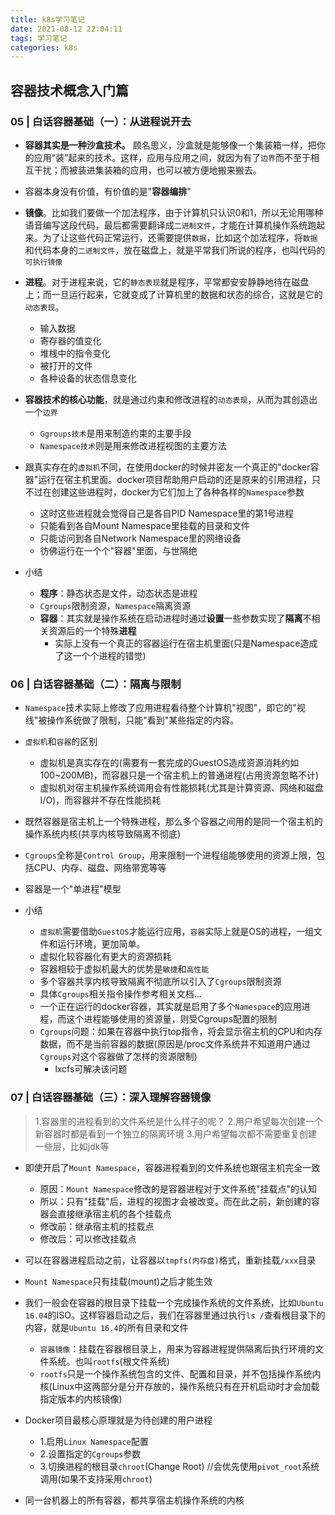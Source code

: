```yaml
---
title: k8s学习笔记
date: 2021-08-12 22:04:11
tags: 学习笔记
categories: k8s
---
```


## 容器技术概念入门篇
### 05 | 白话容器基础（一）：从进程说开去
* **容器其实是一种沙盒技术。** 顾名思义，沙盒就是能够像一个集装箱一样，把你的应用“装”起来的技术。这样，应用与应用之间，就因为有了`边界`而不至于相互干扰；而被装进集装箱的应用，也可以被方便地搬来搬去。
* 容器本身没有价值，有价值的是"**容器编排**"
* **镜像**。比如我们要做一个加法程序，由于计算机只认识0和1，所以无论用哪种语音编写这段代码，最后都需要翻译成`二进制文件`，才能在计算机操作系统跑起来。为了让这些代码正常运行，还需要提供`数据`，比如这个加法程序，将`数据`和代码本身的`二进制文件`，放在磁盘上，就是平常我们所说的程序，也叫代码的`可执行镜像`  
* **进程**。对于进程来说，它的`静态表现`就是程序，平常都安安静静地待在磁盘上；而一旦运行起来，它就变成了计算机里的数据和状态的综合，这就是它的`动态表现`。
  * 输入数据
  * 寄存器的值变化
  * 堆桟中的指令变化
  * 被打开的文件
  * 各种设备的状态信息变化  
* **容器技术的核心功能**，就是通过约束和修改进程的`动态表现`，从而为其创造出一个`边界`
  * `Ggroups技术`是用来制造约束的主要手段
  * `Namespace技术`则是用来修改进程视图的主要方法  
  
* 跟真实存在的`虚拟机`不同，在使用docker的时候并密友一个真正的"docker容器"运行在宿主机里面。docker项目帮助用户启动的还是原来的引用进程，只不过在创建这些进程时，docker为它们加上了各种各样的`Namespace`参数
  * 这时这些进程就会觉得自己是各自PID Namespace里的第1号进程
  * 只能看到各自Mount Namespace里挂载的目录和文件
  * 只能访问到各自Network Namespace里的网络设备
  * 彷佛运行在一个个"容器"里面，与世隔绝
    
* 小结
  * **程序**：静态状态是文件，动态状态是进程
  * `Cgroups`限制资源，`Namespace`隔离资源
  * **容器**：其实就是操作系统在启动进程时通过**设置**一些参数实现了**隔离**不相关资源后的一个特殊**进程**
    * 实际上没有一个真正的容器运行在宿主机里面(只是Namespace造成了这一个个进程的错觉)
    
### 06 | 白话容器基础（二）：隔离与限制
* `Namespace`技术实际上修改了应用进程看待整个计算机"视图"，即它的"视线"被操作系统做了限制，只能"看到"某些指定的内容。
* `虚拟机`和`容器`的区别
  * 虚拟机是真实存在的(需要有一套完成的GuestOS造成资源消耗约如100~200MB)，而容器只是一个宿主机上的普通进程(占用资源忽略不计)
  * 虚拟机对宿主机操作系统调用会有性能损耗(尤其是计算资源、网络和磁盘I/O)，而容器并不存在性能损耗
* 既然容器是宿主机上一个特殊进程，那么多个容器之间用的是同一个宿主机的操作系统内核(共享内核导致隔离不彻底)
* `Cgroups`全称是`Control Group`，用来限制一个进程组能够使用的资源上限，包括CPU、内存、磁盘、网络带宽等等
* 容器是一个"单进程"模型


* 小结
  * `虚拟机`需要借助`GuestOS`才能运行应用，`容器`实际上就是OS的进程，一组文件和运行环境，更加简单。
  * 虚拟化较容器化有更大的资源损耗
  * 容器相较于虚拟机最大的优势是`敏捷`和`高性能`
  * 多个容器共享内核导致隔离不彻底所以引入了`Cgroups`限制资源
  * 具体`Cgroups`相关指令操作参考相关文档...
  * 一个正在运行的docker容器，其实就是启用了多个`Namespace`的应用进程，而这个进程能够使用的资源量，则受Cgroups配置的限制
  * `Cgroups`问题：如果在容器中执行top指令，将会显示宿主机的CPU和内存数据，而不是当前容器的数据(原因是/proc文件系统并不知道用户通过`Cgroups`对这个容器做了怎样的资源限制)
    * lxcfs可解决该问题
  
  
### 07 | 白话容器基础（三）：深入理解容器镜像
> 1.容器里的进程看到的文件系统是什么样子的呢？
> 2.用户希望每次创建一个新容器时都是看到一个独立的隔离环境
> 3.用户希望每次都不需要重复创建一些层，比如jdk等
* 即使开启了`Mount Namespace`，容器进程看到的文件系统也跟宿主机完全一致
  * 原因：`Mount Namespace`修改的是容器进程对于文件系统"挂载点"的认知
  * 所以：只有"挂载"后，进程的视图才会被改变。而在此之前，新创建的容器会直接继承宿主机的各个挂载点
  * 修改前：继承宿主机的挂载点
  * 修改后：可以修改挂载点
  
* 可以在容器进程启动之前，让容器以`tmpfs(内存盘)`格式，重新挂载`/xxx`目录
* `Mount Namespace`只有挂载(mount)之后才能生效
* 我们一般会在容器的根目录下挂载一个完成操作系统的文件系统，比如`Ubuntu 16.04`的ISO。这样容器启动之后，我们在容器里通过执行`ls /`查看根目录下的内容，就是`Ubuntu 16.4`的所有目录和文件
  * `容器镜像`：挂载在容器根目录上，用来为容器进程提供隔离后执行环境的文件系统。也叫`rootfs`(根文件系统)
  * `rootfs`只是一个操作系统包含的文件、配置和目录，并不包括操作系统内核(Linux中这两部分是分开存放的，操作系统只有在开机启动时才会加载指定版本的内核镜像)

* Docker项目最核心原理就是为待创建的用户进程
  * 1.启用`Linux Namespace`配置
  * 2.设置指定的`Cgroups`参数
  * 3.切换进程的根目录`chroot`(Change Root) //会优先使用`pivot_root`系统调用(如果不支持采用`chroot`)
  
* 同一台机器上的所有容器，都共享宿主机操作系统的内核
  
